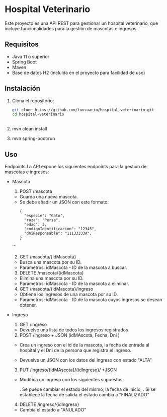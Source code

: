 # Hospital Veterinario

Este proyecto es una API REST para gestionar un hospital veterinario, que incluye funcionalidades para la gestión de mascotas e ingresos.

## Requisitos

- Java 11 o superior
- Spring Boot
- Maven
- Base de datos H2 (incluida en el proyecto para facilidad de uso)

## Instalación

1. Clona el repositorio:

   ```bash
   git clone https://github.com/tuusuario/hospital-veterinario.git
   cd hospital-veterinario
 
2. mvn clean install
3. mvn spring-boot:run


## Uso

Endpoints
La API expone los siguientes endpoints para la gestión de mascotas e ingresos:

* Mascota
  1. POST /mascota

    - Guarda una nueva mascota.
    - Se debe añadir un JSON con este formato:
      ```
      {
        "especie": "Gato",
        "raza": "Persa",
        "edad": 3,
        "codigoIdentificacion": "12345",
        "dniResponsable": "11133333A",
      }
    ´´´


      
  2. GET /mascota/{idMascota}

    - Busca una mascota por su ID.
    - Parámetros: idMascota - ID de la mascota a buscar.

  3. DELETE /mascota/{idMascota}

    - Elimina una mascota por su ID.
    - Parámetros: idMascota - ID de la mascota a eliminar.

  4. GET /mascota/{idMascota}/ingreso

    - Obtiene los ingresos de una mascota por su ID.
    - Parámetros: idMascota - ID de la mascota cuyos ingresos se desean obtener.

* Ingreso

  1. GET /ingreso
    - Devuelve una lista de todos los ingresos registrados


  2. POST /ingreso + JSON (idMAscota, Fecha, Dni )

    - Crea un ingreso con el id de la mascota, la fecha de entrada al hospital y
       el Dni de la persona que registra el ingreso.

    - Devuelve un JSON con los datos del Ingreso con estado "ALTA"


  3. PUT /ingreso/{idMAscota}/{idIngreso}/ +JSON

    - Modifica un ingreso con los siguientes supuestos:

      . Se puede cambiar el estado del mismo, la fecha de inicio, 
      . Si se establece la fecha de salida el estado cambia a "FINALIZADO"


  4. DELETE /ingreso/{idIngreso}

    - Cambia el estado a "ANULADO" 
